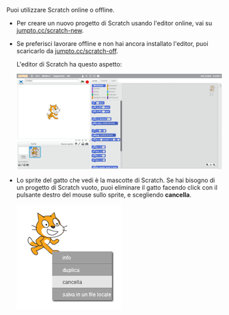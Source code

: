 Puoi utilizzare Scratch online o offline.

+ Per creare un nuovo progetto di Scratch usando l'editor online, vai su <a href="http://jumpto.cc/scratch-new" target="_blank">jumpto.cc/scratch-new</a>.

+ Se preferisci lavorare offline e non hai ancora installato l'editor, puoi scaricarlo da <a href="http://jumpto.cc/scratch-off" target="_blank">jumpto.cc/scratch-off</a>.
    
    L'editor di Scratch ha questo aspetto:
    
    ![screenshot](images/scratch-editor.png)

+ Lo sprite del gatto che vedi è la mascotte di Scratch. Se hai bisogno di un progetto di Scratch vuoto, puoi eliminare il gatto facendo click con il pulsante destro del mouse sullo sprite, e scegliendo **cancella**.
    
    ![screenshot](images/delete.png)